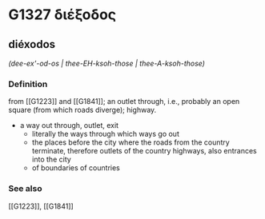 # G1327 διέξοδος

## diéxodos

_(dee-ex'-od-os | thee-EH-ksoh-those | thee-A-ksoh-those)_

### Definition

from [[G1223]] and [[G1841]]; an outlet through, i.e., probably an open square (from which roads diverge); highway.

- a way out through, outlet, exit
  - literally the ways through which ways go out
  - the places before the city where the roads from the country terminate, therefore outlets of the country highways, also entrances into the city
  - of boundaries of countries

### See also

[[G1223]], [[G1841]]

